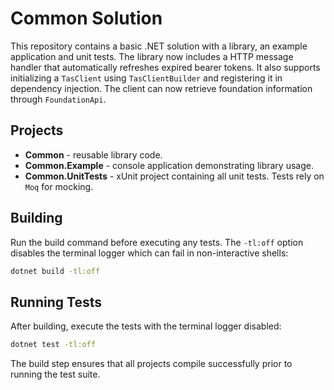 # Common Solution

This repository contains a basic .NET solution with a library, an example application and unit tests. The library now includes a HTTP message handler that automatically refreshes expired bearer tokens.
It also supports initializing a `TasClient` using `TasClientBuilder` and registering it in dependency injection.
The client can now retrieve foundation information through `FoundationApi`.

## Projects
- **Common** - reusable library code.
- **Common.Example** - console application demonstrating library usage.
- **Common.UnitTests** - xUnit project containing all unit tests. Tests rely on `Moq` for mocking.

## Building
Run the build command before executing any tests. The `-tl:off` option
disables the terminal logger which can fail in non-interactive shells:

```bash
dotnet build -tl:off
```

## Running Tests
After building, execute the tests with the terminal logger disabled:

```bash
dotnet test -tl:off
```

The build step ensures that all projects compile successfully prior to running the test suite.
